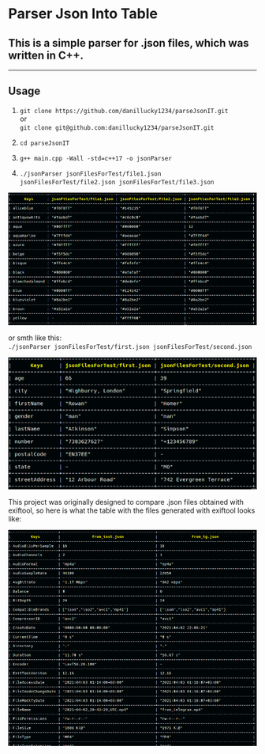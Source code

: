 # Parser Json Into Table

This is a simple parser for .json files, which was written in C++.  
--- 
-----
## Usage

1. `git clone https://github.com/danillucky1234/parseJsonIT.git`  
or  
`git clone git@github.com:danillucky1234/parseJsonIT.git`

2. `cd parseJsonIT`

3. `g++ main.cpp -Wall -std=c++17 -o jsonParser`

4. `./jsonParser jsonFilesForTest/file1.json jsonFilesForTest/file2.json jsonFilesForTest/file3.json`  

<p align="center">
    <img src="imagesExample/file1_file2_file3.png">
</p>

 or smth like this:  
`./jsonParser jsonFilesForTest/first.json jsonFilesForTest/second.json`

<p align="center">
    <img src="imagesExample/firstAndSecondJsonFiles.png">
</p>

This project was originally designed to compare .json files obtained with exiftool, so here is what the table with the files generated with exiftool looks like:

<p align="center">
    <img src="imagesExample/anotherExample.png">
</p>
